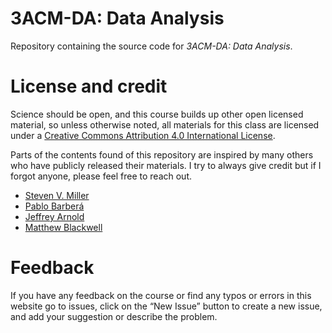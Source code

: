 # 3ACM-DA: Data Analysis
Repository containing the source code for *3ACM-DA: Data Analysis*.

# License and credit

Science should be open, and this course builds up other open licensed material, so unless otherwise noted, all materials for this class are licensed under a <a rel="license" href="https://creativecommons.org/licenses/by/4.0/">Creative Commons Attribution 4.0 International License</a>.

Parts of the contents found of this repository are inspired by many others who have publicly released their materials.
I try to always give credit but if I forgot anyone, please feel free to reach out.

- [Steven V. Miller](http://svmiller.com/)
- [Pablo Barberá](http://pablobarbera.com/)
- [Jeffrey Arnold](http://www.jrnold.me/)
- [Matthew Blackwell](https://mattblackwell.org/)


# Feedback
If you have any feedback on the course or find any typos or errors in this website go to issues, click on the “New Issue” button to create a new issue, and add your suggestion or describe the problem.

